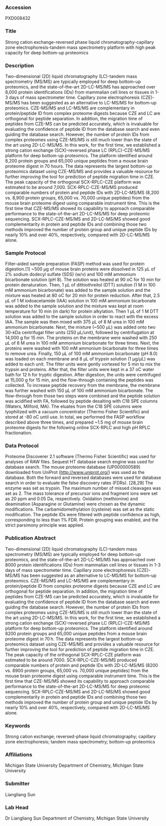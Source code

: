 ### Accession
PXD008432

### Title
Strong cation exchange-reversed phase liquid chromatography-capillary zone electrophoresis-tandem mass spectrometry platform with high peak capacity for deep bottom-up proteomics

### Description
Two-dimensional (2D) liquid chromatography (LC)-tandem mass spectrometry (MS/MS) are typically employed for deep bottom-up proteomics, and the state-of-the-art 2D-LC-MS/MS has approached over 8,000 protein identifications (IDs) from mammalian cell lines or tissues in 1-3 days of mass spectrometer time. Capillary zone electrophoresis (CZE)-MS/MS has been suggested as an alternative to LC-MS/MS for bottom-up proteomics. CZE-MS/MS and LC-MS/MS are complementary in protein/peptide ID from complex proteome digests because CZE and LC are orthogonal for peptide separation. In addition, the migration time of peptides from CZE-MS can be predicted accurately, which is invaluable for evaluating the confidence of peptide ID from the database search and even guiding the database search. However, the number of protein IDs from complex proteomes using CZE-MS/MS is still much lower than the state of the art using 2D-LC-MS/MS. In this work, for the first time, we established a strong cation exchange (SCX)-reversed phase LC (RPLC)-CZE-MS/MS platform for deep bottom-up proteomics. The platform identified around 8,200 protein groups and 65,000 unique peptides from a mouse brain proteome digest in 70 hours. The data represents the largest bottom-up proteomics dataset using CZE-MS/MS and provides a valuable resource for further improving the tool for prediction of peptide migration time in CZE. The peak capacity of the orthogonal SCX-RPLC-CZE platform was estimated to be around 7,000. SCX-RPLC-CZE-MS/MS produced comparable numbers of protein and peptide IDs with 2D-LC-MS/MS (8,200 vs. 8,900 protein groups, 65,000 vs. 70,000 unique peptides) from the mouse brain proteome digest using comparable instrument time. This is the first time that CZE-MS/MS showed its capability to approach comparable performance to the state-of-the-art 2D-LC-MS/MS for deep proteomic sequencing. SCX-RPLC-CZE-MS/MS and 2D-LC-MS/MS showed good complementarity in protein and peptide IDs and combining those two methods improved the number of protein group and unique peptide IDs by nearly 10% and over 40%, respectively, compared with 2D-LC-MS/MS alone.

### Sample Protocol
Filter-aided sample preparation (FASP) method was used for protein digestion.[1] ~500 µg of mouse brain proteins were dissolved in 125 µL of 2% sodium dodecyl sulfate (SDS) (w/v) and 100 mM ammonium bicarbonate solution (pH 8). The solution was heated at 90 oC for 10 min for protein denaturation. Then, 1 µL of dithiothreitol (DTT) solution (1 M in 100 mM ammonium bicarbonate) was added to the sample solution and the mixture was heated at 80 oC for 20 min for protein reduction. After that, 2.5 µL of 1 M iodoacetamide (IAA) solution in 100 mM ammonium bicarbonate was added to the sample solution and the mixture was kept at room temperature for 10 min (in dark) for protein alkylation. Then 1 µL of 1 M DTT solution was added to the sample solution in order to react with the excess IAA. The sample was then mixed with 375 µL of 8 M urea in 100 mM ammonium bicarbonate. Next, the mixture (~500 µL) was added onto two 30-kDa centrifugal filter units (250 µL/unit), followed by centrifugation at 14,000 g for 15 min. The proteins on the membrane were washed with 250 µL of 8 M urea in 100 mM ammonium bicarbonate for three times. Next, the proteins were washed with 100 mM ammonium bicarbonate for three times to remove urea. Finally, 150 µL of 100 mM ammonium bicarbonate (pH 8.0) was loaded on each membrane and 8 µL of trypsin solution (1 µg/µL) was added to each unit. The filter units were gently vortexed for 5 min to mix the trypsin and proteins. After that, the filter units were kept in a 37 oC water bath for 12 h for tryptic digestion. After digestion, the units were centrifuged at 15,000 g for 15 min, and the flow-through containing the peptides was collected. To increase peptide recovery from the membrane, the membrane was further washed with 150 µL of 100 mM ammonium bicarbonate. The flow-through from those two steps were combined and the peptide solution was acidified with FA, followed by peptide desalting with C18 SPE columns (Waters, Milford, MA). The eluates from the C18 SPE columns were lyophilized with a vacuum concentrator (Thermo Fisher Scientific) and stored at -80 oC until use. In total, we performed the FASP workflow described above three times, and prepared ~1.5 mg of mouse brain proteome digests for the following online SCX-RPLC and high pH RPLC fractionation.

### Data Protocol
Proteome Discoverer 2.1 software (Thermo Fisher Scientific) was used for analyses of RAW files. Sequest HT database search engine was used for database search. The mouse proteome database (UP000000589) downloaded from UniProt (http://www.uniprot.org/) was used as the database. Both the forward and reversed databases were used for database search in order to evaluate the false discovery rates (FDRs). [28,29] The enzyme was set as trypsin. The maximum number of missed cleavages was set as 2. The mass tolerance of precursor ions and fragment ions were set as 20 ppm and 0.05 Da, respectively. Oxidation (methionine) and deamination (Asparagine or Glutamine) were chosen as the dynamic modifications. The carbamidomethylation (cysteine) was set as the static modification. The peptide IDs were filtered with peptide confidence as high, corresponding to less than 1% FDR. Protein grouping was enabled, and the strict parsimony principle was applied.

### Publication Abstract
Two-dimensional (2D) liquid chromatography (LC)-tandem mass spectrometry (MS/MS) are typically employed for deep bottom-up proteomics, and the state-of-the-art 2D-LC-MS/MS has approached over 8000 protein identifications (IDs) from mammalian cell lines or tissues in 1-3 days of mass spectrometer time. Capillary zone electrophoresis (CZE)-MS/MS has been suggested as an alternative to LC-MS/MS for bottom-up proteomics. CZE-MS/MS and LC-MS/MS are complementary in protein/peptide ID from complex proteome digests because CZE and LC are orthogonal for peptide separation. In addition, the migration time of peptides from CZE-MS can be predicted accurately, which is invaluable for evaluating the confidence of peptide ID from the database search and even guiding the database search. However, the number of protein IDs from complex proteomes using CZE-MS/MS is still much lower than the state of the art using 2D-LC-MS/MS. In this work, for the first time, we established a strong cation exchange (SCX)-reversed phase LC (RPLC)-CZE-MS/MS platform for deep bottom-up proteomics. The platform identified around 8200 protein groups and 65,000 unique peptides from a mouse brain proteome digest in 70&#x202f;h. The data represents the largest bottom-up proteomics dataset using CZE-MS/MS and provides a valuable resource for further improving the tool for prediction of peptide migration time in CZE. The peak capacity of the orthogonal SCX-RPLC-CZE platform was estimated to be around 7000. SCX-RPLC-CZE-MS/MS produced comparable numbers of protein and peptide IDs with 2D-LC-MS/MS (8200 vs. 8900 protein groups, 65,000 vs. 70,000 unique peptides) from the mouse brain proteome digest using comparable instrument time. This is the first time that CZE-MS/MS showed its capability to approach comparable performance to the state-of-the-art 2D-LC-MS/MS for deep proteomic sequencing. SCX-RPLC-CZE-MS/MS and 2D-LC-MS/MS showed good complementarity in protein and peptide IDs and combining those two methods improved the number of protein group and unique peptide IDs by nearly 10% and over 40%, respectively, compared with 2D-LC-MS/MS alone.

### Keywords
Strong cation exchange; reversed-phase liquid chromatography; capillary zone electrophoresis; tandem mass spectrometry; bottom-up proteomics

### Affiliations
Michigan State University 
Department of Chemistry, Michigan State University

### Submitter
Liangliang Sun

### Lab Head
Dr Liangliang Sun
Department of Chemistry, Michigan State University


